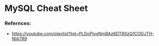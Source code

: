 # MySQL Cheat Sheet

### Refernces:
* https://youtube.com/playlist?list=PLDoPjvoNmBAz6DT8SzQ1CODJTH-NIA7R9 
